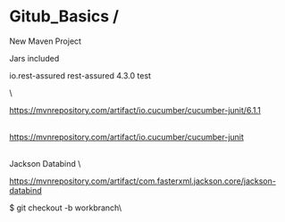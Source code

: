 # Gitub_Basics /

New Maven Project


Jars included 

<!-- https://mvnrepository.com/artifact/io.rest-assured/rest-assured -->
<dependency>
    <groupId>io.rest-assured</groupId>
    <artifactId>rest-assured</artifactId>
    <version>4.3.0</version>
    <scope>test</scope>
</dependency>

\


https://mvnrepository.com/artifact/io.cucumber/cucumber-junit/6.1.1


\
https://mvnrepository.com/artifact/io.cucumber/cucumber-junit

\
Jackson Databind \

https://mvnrepository.com/artifact/com.fasterxml.jackson.core/jackson-databind



$ git checkout -b workbranch\
